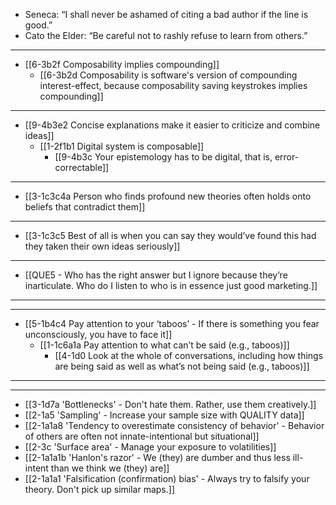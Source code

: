 - Seneca: “I shall never be ashamed of citing a bad author if the line is good.” 
- Cato the Elder: “Be careful not to rashly refuse to learn from others.”
---
- [[6-3b2f Composability implies compounding]]
  - [[6-3b2d Composability is software's version of compounding interest-effect, because composability saving keystrokes implies compounding]]
---
- [[9-4b3e2 Concise explanations make it easier to criticize and combine ideas]]
  - [[1-2f1b1 Digital system is composable]]
    - [[9-4b3c Your epistemology has to be digital, that is, error-correctable]]
---
- [[3-1c3c4a Person who finds profound new theories often holds onto beliefs that contradict them]]
---
- [[3-1c3c5 Best of all is when you can say they would’ve found this had they taken their own ideas seriously]]
---
- [[QUE5 - Who has the right answer but I ignore because they’re inarticulate. Who do I listen to who is in essence just good marketing.]]
---
---
- [[5-1b4c4 Pay attention to your ‘taboos’ - If there is something you fear unconsciously, you have to face it]]
  - [[1-1c6a1a Pay attention to what can’t be said (e.g., taboos)]]
    - [[4-1d0 Look at the whole of conversations, including how things are being said as well as what’s not being said (e.g., taboos)]]
---
---
- [[3-1d7a 'Bottlenecks' - Don't hate them. Rather, use them creatively.]]
- [[2-1a5 'Sampling' - Increase your sample size with QUALITY data]]
- [[2-1a1a8 'Tendency to overestimate consistency of behavior' - Behavior of others are often not innate-intentional but situational]]
- [[2-3c 'Surface area' - Manage your exposure to volatilities]]
- [[2-1a1a1b 'Hanlon's razor' - We (they) are dumber and thus less ill-intent than we think we (they) are]]
- [[2-1a1a1 'Falsification (confirmation) bias' - Always try to falsify your theory. Don't pick up similar maps.]]
